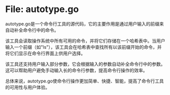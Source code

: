 # File: autotype.go

autotype.go是一个命令行工具的源代码，它的主要作用是通过用户输入的前缀来自动补全命令行中的命令。

该工具会读取操作系统中所有可用的命令，并将它们存储在一个哈希表中。当用户输入一个前缀（如"ls"），该工具会在哈希表中查找所有以该前缀开始的命令，并将它们显示在命令行界面上供用户选择。

该工具还支持用户输入部分参数，它会根据输入的参数自动补全命令行中的参数。这可以帮助用户避免手动输入长的命令行参数，提高命令行操作的效率。

总体来说，autotype.go使命令行操作更加简单、快捷、智能，提高了命令行工具的可用性与用户体验。


